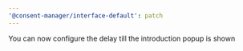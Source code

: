 ```yaml
---
'@consent-manager/interface-default': patch
---
```


You can now configure the delay till the introduction popup is shown
